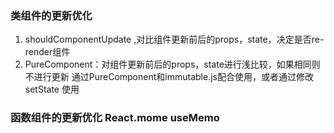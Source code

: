 ### 类组件的更新优化
1. shouldComponentUpdate ,对比组件更新前后的props，state，决定是否re-render组件
2. PureComponent：对组件更新前后的props，state进行浅比较，如果相同则不进行更新
通过PureComponent和immutable.js配合使用，或者通过修改 setState 使用

### 函数组件的更新优化 React.mome useMemo